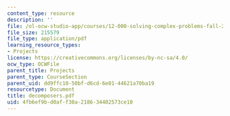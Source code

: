 ```yaml
---
content_type: resource
description: ''
file: /ol-ocw-studio-app/courses/12-000-solving-complex-problems-fall-2003/4fb6ef9bd0aff30a218634402573ce10_decomposers.pdf
file_size: 215579
file_type: application/pdf
learning_resource_types:
- Projects
license: https://creativecommons.org/licenses/by-nc-sa/4.0/
ocw_type: OCWFile
parent_title: Projects
parent_type: CourseSection
parent_uid: dd9ffc10-50bf-d6cd-6e01-44621a70ba19
resourcetype: Document
title: decomposers.pdf
uid: 4fb6ef9b-d0af-f30a-2186-34402573ce10
---
```

